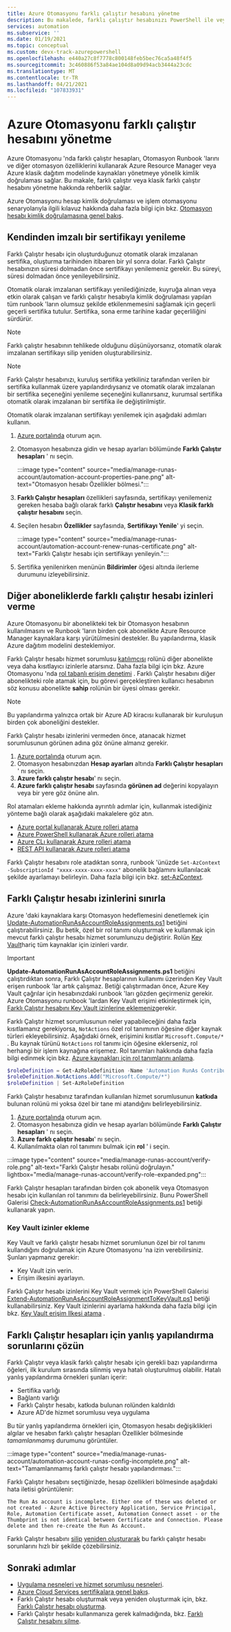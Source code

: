 ```yaml
---
title: Azure Otomasyonu farklı çalıştır hesabını yönetme
description: Bu makalede, farklı çalıştır hesabınızı PowerShell ile veya Azure portal nasıl yöneteceğiniz açıklanmaktadır.
services: automation
ms.subservice: ''
ms.date: 01/19/2021
ms.topic: conceptual
ms.custom: devx-track-azurepowershell
ms.openlocfilehash: e440a27c8f7778c800148feb5bec76ca5a48f4f5
ms.sourcegitcommit: 3c460886f53a84ae104d8a09d94acb3444a23cdc
ms.translationtype: MT
ms.contentlocale: tr-TR
ms.lasthandoff: 04/21/2021
ms.locfileid: "107833931"
---
```

# <a name="manage-an-azure-automation-run-as-account"></a>Azure Otomasyonu farklı çalıştır hesabını yönetme

Azure Otomasyonu 'nda farklı çalıştır hesapları, Otomasyon Runbook 'larını ve diğer otomasyon özelliklerini kullanarak Azure Resource Manager veya Azure klasik dağıtım modelinde kaynakları yönetmeye yönelik kimlik doğrulaması sağlar. Bu makale, farklı çalıştır veya klasik farklı çalıştır hesabını yönetme hakkında rehberlik sağlar.

Azure Otomasyonu hesap kimlik doğrulaması ve işlem otomasyonu senaryolarıyla ilgili kılavuz hakkında daha fazla bilgi için bkz. [Otomasyon hesabı kimlik doğrulamasına genel bakış](automation-security-overview.md).

## <a name="renew-a-self-signed-certificate"></a><a name="cert-renewal"></a>Kendinden imzalı bir sertifikayı yenileme

Farklı Çalıştır hesabı için oluşturduğunuz otomatik olarak imzalanan sertifika, oluşturma tarihinden itibaren bir yıl sonra dolar. Farklı Çalıştır hesabınızın süresi dolmadan önce sertifikayı yenilemeniz gerekir. Bu süreyi, süresi dolmadan önce yenileyebilirsiniz.

Otomatik olarak imzalanan sertifikayı yenilediğinizde, kuyruğa alınan veya etkin olarak çalışan ve farklı çalıştır hesabıyla kimlik doğrulaması yapılan tüm runbook 'ların olumsuz şekilde etkilenmemesini sağlamak için geçerli geçerli sertifika tutulur. Sertifika, sona erme tarihine kadar geçerliliğini sürdürür.

>[!NOTE]
>Farklı çalıştır hesabının tehlikede olduğunu düşünüyorsanız, otomatik olarak imzalanan sertifikayı silip yeniden oluşturabilirsiniz.

>[!NOTE]
>Farklı Çalıştır hesabınızı, kuruluş sertifika yetkiliniz tarafından verilen bir sertifika kullanmak üzere yapılandırdıysanız ve otomatik olarak imzalanan bir sertifika seçeneğini yenileme seçeneğini kullanırsanız, kurumsal sertifika otomatik olarak imzalanan bir sertifika ile değiştirilmiştir.

Otomatik olarak imzalanan sertifikayı yenilemek için aşağıdaki adımları kullanın.

1. [Azure portalında](https://portal.azure.com) oturum açın.

1. Otomasyon hesabınıza gidin ve hesap ayarları bölümünde **Farklı Çalıştır hesapları** ' nı seçin.

    :::image type="content" source="media/manage-runas-account/automation-account-properties-pane.png" alt-text="Otomasyon hesabı Özellikler bölmesi.":::

1. **Farklı Çalıştır hesapları** özellikleri sayfasında, sertifikayı yenilemeniz gereken hesaba bağlı olarak farklı **Çalıştır hesabını** veya **Klasik farklı çalıştır hesabını** seçin.

1. Seçilen hesabın **Özellikler** sayfasında, **Sertifikayı Yenile**' yi seçin.

    :::image type="content" source="media/manage-runas-account/automation-account-renew-runas-certificate.png" alt-text="Farklı Çalıştır hesabı için sertifikayı yenileyin.":::

1. Sertifika yenilenirken menünün **Bildirimler** öğesi altında ilerleme durumunu izleyebilirsiniz.

## <a name="grant-run-as-account-permissions-in-other-subscriptions"></a>Diğer aboneliklerde farklı çalıştır hesabı izinleri verme

Azure Otomasyonu bir abonelikteki tek bir Otomasyon hesabının kullanılmasını ve Runbook 'ların birden çok abonelikte Azure Resource Manager kaynaklara karşı yürütülmesini destekler. Bu yapılandırma, klasik Azure dağıtım modelini desteklemiyor.

Farklı Çalıştır hesabı hizmet sorumlusu [katılımcısı](../role-based-access-control/built-in-roles.md#contributor) rolünü diğer abonelikte veya daha kısıtlayıcı izinlerle atarsınız. Daha fazla bilgi için bkz. Azure Otomasyonu 'nda [rol tabanlı erişim denetimi](automation-role-based-access-control.md) . Farklı Çalıştır hesabını diğer abonelikteki role atamak için, bu görevi gerçekleştiren kullanıcı hesabının söz konusu abonelikte **sahip** rolünün bir üyesi olması gerekir.

> [!NOTE]
> Bu yapılandırma yalnızca ortak bir Azure AD kiracısı kullanarak bir kuruluşun birden çok aboneliğini destekler.

Farklı Çalıştır hesabı izinlerini vermeden önce, atanacak hizmet sorumlusunun görünen adına göz önüne almanız gerekir.

1. [Azure portalında](https://portal.azure.com) oturum açın.
1. Otomasyon hesabınızdan **Hesap ayarları** altında **Farklı Çalıştır hesapları** ' nı seçin.
1. **Azure farklı çalıştır hesabı**' nı seçin.
1. **Azure farklı çalıştır hesabı** sayfasında **görünen ad** değerini kopyalayın veya bir yere göz önüne alın.

Rol atamaları ekleme hakkında ayrıntılı adımlar için, kullanmak istediğiniz yönteme bağlı olarak aşağıdaki makalelere göz atın.

* [Azure portal kullanarak Azure rolleri atama](../role-based-access-control/role-assignments-portal.md)
* [Azure PowerShell kullanarak Azure rolleri atama](../role-based-access-control/role-assignments-powershell.md)
* [Azure CLı kullanarak Azure rolleri atama](../role-based-access-control/role-assignments-cli.md)
* [REST API kullanarak Azure rolleri atama](..//role-based-access-control/role-assignments-rest.md)

Farklı Çalıştır hesabını role atadıktan sonra, runbook 'ünüzde `Set-AzContext -SubscriptionId "xxxx-xxxx-xxxx-xxxx"` abonelik bağlamını kullanılacak şekilde ayarlamayı belirleyin. Daha fazla bilgi için bkz. [set-AzContext](/powershell/module/az.accounts/set-azcontext).

## <a name="limit-run-as-account-permissions"></a>Farklı Çalıştır hesabı izinlerini sınırla

Azure 'daki kaynaklara karşı Otomasyon hedeflemesini denetlemek için [Update-AutomationRunAsAccountRoleAssignments.ps1](https://aka.ms/AA5hug8) betiğini çalıştırabilirsiniz. Bu betik, özel bir rol tanımı oluşturmak ve kullanmak için mevcut farklı çalıştır hesabı hizmet sorumlunuzu değiştirir. Rolün [Key Vault](../key-vault/index.yml)hariç tüm kaynaklar için izinleri vardır.

>[!IMPORTANT]
>**Update-AutomationRunAsAccountRoleAssignments.ps1** betiğini çalıştırdıktan sonra, Farklı Çalıştır hesaplarının kullanımı üzerinden Key Vault erişen runbook 'lar artık çalışmaz. Betiği çalıştırmadan önce, Azure Key Vault çağrılar için hesabınızdaki runbook 'ları gözden geçirmeniz gerekir. Azure Otomasyonu runbook 'lardan Key Vault erişimi etkinleştirmek için, [Farklı Çalıştır hesabını Key Vault izinlerine eklemeniz](#add-permissions-to-key-vault)gerekir.

Farklı Çalıştır hizmet sorumlusunun neler yapabileceğini daha fazla kısıtlamanız gerekiyorsa, `NotActions` özel rol tanımının öğesine diğer kaynak türleri ekleyebilirsiniz. Aşağıdaki örnek, erişimini kısıtlar `Microsoft.Compute/*` . Bu kaynak türünü `NotActions` rol tanımı için öğesine eklerseniz, rol herhangi bir işlem kaynağına erişemez. Rol tanımları hakkında daha fazla bilgi edinmek için bkz. [Azure kaynakları için rol tanımlarını anlama](../role-based-access-control/role-definitions.md).

```powershell
$roleDefinition = Get-AzRoleDefinition -Name 'Automation RunAs Contributor'
$roleDefinition.NotActions.Add("Microsoft.Compute/*")
$roleDefinition | Set-AzRoleDefinition
```

Farklı Çalıştır hesabınız tarafından kullanılan hizmet sorumlusunun **katkıda** bulunan rolünü mi yoksa özel bir tane mi atandığını belirleyebilirsiniz.

1. [Azure portalında](https://portal.azure.com) oturum açın.
1. Otomasyon hesabınıza gidin ve hesap ayarları bölümünde **Farklı Çalıştır hesapları** ' nı seçin.
1. **Azure farklı çalıştır hesabı**' nı seçin.
1. Kullanılmakta olan rol tanımını bulmak için **rol** ' i seçin.

:::image type="content" source="media/manage-runas-account/verify-role.png" alt-text="Farklı Çalıştır hesabı rolünü doğrulayın." lightbox="media/manage-runas-account/verify-role-expanded.png":::

Farklı Çalıştır hesapları tarafından birden çok abonelik veya Otomasyon hesabı için kullanılan rol tanımını da belirleyebilirsiniz. Bunu PowerShell Galerisi [Check-AutomationRunAsAccountRoleAssignments.ps1](https://aka.ms/AA5hug5) betiği kullanarak yapın.

### <a name="add-permissions-to-key-vault"></a>Key Vault izinler ekleme

Key Vault ve farklı çalıştır hesabı hizmet sorumlunun özel bir rol tanımı kullandığını doğrulamak için Azure Otomasyonu 'na izin verebilirsiniz. Şunları yapmanız gerekir:

* Key Vault izin verin.
* Erişim ilkesini ayarlayın.

Farklı Çalıştır hesabı izinlerini Key Vault vermek için PowerShell Galerisi [Extend-AutomationRunAsAccountRoleAssignmentToKeyVault.ps1](https://aka.ms/AA5hugb) betiği kullanabilirsiniz. Key Vault izinlerini ayarlama hakkında daha fazla bilgi için bkz. [Key Vault erişim Ilkesi atama](../key-vault/general/assign-access-policy-powershell.md) .

## <a name="resolve-misconfiguration-issues-for-run-as-accounts"></a>Farklı Çalıştır hesapları için yanlış yapılandırma sorunlarını çözün

Farklı Çalıştır veya klasik farklı çalıştır hesabı için gerekli bazı yapılandırma öğeleri, ilk kurulum sırasında silinmiş veya hatalı oluşturulmuş olabilir. Hatalı yanlış yapılandırma örnekleri şunları içerir:

* Sertifika varlığı
* Bağlantı varlığı
* Farklı Çalıştır hesabı, katkıda bulunan rolünden kaldırıldı
* Azure AD'de hizmet sorumlusu veya uygulama

Bu tür yanlış yapılandırma örnekleri için, Otomasyon hesabı değişiklikleri algılar ve hesabın farklı çalıştır hesapları Özellikler bölmesinde *tamamlanmamış* durumunu görüntüler.

:::image type="content" source="media/manage-runas-account/automation-account-runas-config-incomplete.png" alt-text="Tamamlanmamış farklı çalıştır hesabı yapılandırması.":::

Farklı Çalıştır hesabını seçtiğinizde, hesap özellikleri bölmesinde aşağıdaki hata iletisi görüntülenir:

```text
The Run As account is incomplete. Either one of these was deleted or not created - Azure Active Directory Application, Service Principal, Role, Automation Certificate asset, Automation Connect asset - or the Thumbprint is not identical between Certificate and Connection. Please delete and then re-create the Run As Account.
```

Farklı Çalıştır hesabını [silip](delete-run-as-account.md) [yeniden oluşturarak](create-run-as-account.md) bu farklı çalıştır hesabı sorunlarını hızlı bir şekilde çözebilirsiniz.

## <a name="next-steps"></a>Sonraki adımlar

* [Uygulama nesneleri ve hizmet sorumlusu nesneleri](../active-directory/develop/app-objects-and-service-principals.md).
* [Azure Cloud Services sertifikalara genel bakış](../cloud-services/cloud-services-certs-create.md).
* Farklı Çalıştır hesabı oluşturmak veya yeniden oluşturmak için, bkz. [Farklı Çalıştır hesabı oluşturma](create-run-as-account.md).
* Farklı Çalıştır hesabı kullanmanıza gerek kalmadığında, bkz. [Farklı Çalıştır hesabını silme](delete-run-as-account.md).
